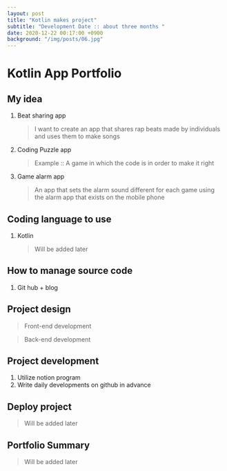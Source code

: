 ```yaml
---
layout: post
title: "Kotlin makes project"
subtitle: "Development Date :: about three months "
date: 2020-12-22 00:17:00 +0900
background: "/img/posts/06.jpg"
---
```


# Kotlin App Portfolio

## My idea

1. Beat sharing app
   > I want to create an app that shares rap beats made by individuals and uses them to make songs
2. Coding Puzzle app
   > Example :: A game in which the code is in order to make it right
3. Game alarm app
   > An app that sets the alarm sound different for each game using the alarm app that exists on the mobile phone

## Coding language to use

1. Kotlin
   > Will be added later

## How to manage source code

1. Git hub + blog

## Project design

> Front-end development

> Back-end development

## Project development

1. Utilize notion program
2. Write daily developments on github in advance

## Deploy project

> Will be added later

## Portfolio Summary

> Will be added later
